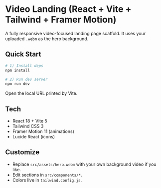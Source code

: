 # Video Landing (React + Vite + Tailwind + Framer Motion)

A fully responsive video-focused landing page scaffold. It uses your uploaded `.webm` as the hero background.

## Quick Start

```bash
# 1) Install deps
npm install

# 2) Run dev server
npm run dev
```

Open the local URL printed by Vite.

## Tech
- React 18 + Vite 5
- Tailwind CSS 3
- Framer Motion 11 (animations)
- Lucide React (icons)

## Customize
- Replace `src/assets/hero.webm` with your own background video if you like.
- Edit sections in `src/components/*`.
- Colors live in `tailwind.config.js`.
